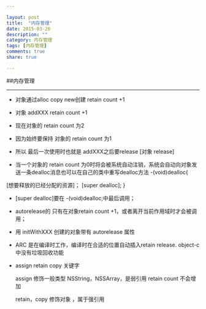 ```yaml
---

layout: post
title:  "内存管理"
date: 2015-03-26
description: ""
category: 内存管理
tags: [内存管理]
comments: true
share: true

---
```



##内存管理

***************


<!--more-->
* 对象通过alloc copy new创建    retain count +1

* 对象 addXXX     retain count +1

* 现在对象的 retain count 为2

* 因为始终要保持 对象的 retain count 为1

* 所以 最后一次使用时也就是 addXXX之后要release  [对象 release]


* 当一个对象的 retain count 为0时将会被系统自动注销，系统会自动向对象发送一条dealloc消息也可以在自己的类中重写dealloc方法
-(void)dealloc{

[想要释放的已经分配的资源]；
[super dealloc];
}

* [super dealloc]要在 -(void)dealloc;中最后调用；

* autorelease的 只有在对象retain count +1，或者离开当前作用域时才会被调用；

* 用 initWithXXX 创建的对象带有 autorelease 属性

* ARC 是在编译时工作，编译时在合适的位置自动插入retain release. object-c中没有垃圾回收功能

* assign retain copy 关键字

	assign 修饰一般类型 NSString，NSSArray，是弱引用 retain count 不会增加

	retain，copy 修饰对象 ，属于强引用
